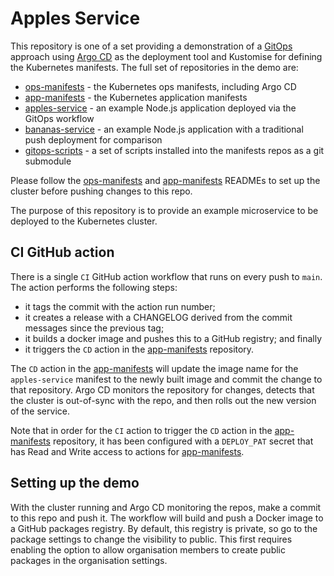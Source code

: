 # Apples Service

This repository is one of a set providing a demonstration of a [GitOps](https://www.weave.works/technologies/gitops/) approach using [Argo CD](https://argo-cd.readthedocs.io/en/stable/) as the deployment tool and Kustomise for defining the Kubernetes manifests.
The full set of repositories in the demo are:
- [ops-manifests](https://github.com/rw-gitops-demo/ops-manifests) - the Kubernetes ops manifests, including Argo CD
- [app-manifests](https://github.com/rw-gitops-demo/app-manifests) - the Kubernetes application manifests
- [apples-service](https://github.com/rw-gitops-demo/apples-service) - an example Node.js application deployed via the GitOps workflow
- [bananas-service](https://github.com/rw-gitops-demo/bananas-service) - an example Node.js application with a traditional push deployment for comparison
- [gitops-scripts](https://github.com/rw-gitops-demo/gitops-scripts) - a set of scripts installed into the manifests repos as a git submodule

Please follow the [ops-manifests](https://github.com/rw-gitops-demo/ops-manifests) and [app-manifests](https://github.com/rw-gitops-demo/app-manifests) READMEs to set up the cluster before pushing changes to this repo.

The purpose of this repository is to provide an example microservice to be deployed to the Kubernetes cluster.

## CI GitHub action

There is a single `CI` GitHub action workflow that runs on every push to `main`. The action performs the following steps:
- it tags the commit with the action run number;
- it creates a release with a CHANGELOG derived from the commit messages since the previous tag;
- it builds a docker image and pushes this to a GitHub registry; and finally
- it triggers the `CD` action in the [app-manifests](https://github.com/rw-gitops-demo/app-manifests) repository.

The `CD` action in the [app-manifests](https://github.com/rw-gitops-demo/app-manifests) will update the image name for the `apples-service` manifest to the newly built image and commit the change to that repository. Argo CD monitors the repository for changes, detects that the cluster is out-of-sync with the repo, and then rolls out the new version of the service.

Note that in order for the `CI` action to trigger the `CD` action in the [app-manifests](https://github.com/rw-gitops-demo/app-manifests) repository, it has been configured with a `DEPLOY_PAT` secret that has Read and Write access to actions for [app-manifests](https://github.com/rw-gitops-demo/app-manifests).

## Setting up the demo

With the cluster running and Argo CD monitoring the repos, make a commit to this repo and push it.
The workflow will build and push a Docker image to a GitHub packages registry.
By default, this registry is private, so go to the package settings to change the visibility to public.
This first requires enabling the option to allow organisation members to create public packages in the organisation settings.
